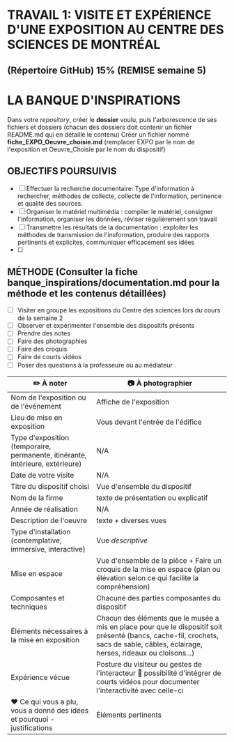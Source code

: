 # TRAVAIL 1: VISITE ET EXPÉRIENCE D'UNE EXPOSITION AU CENTRE DES SCIENCES DE MONTRÉAL

## (Répertoire GitHub) 15% (REMISE semaine 5)

# LA BANQUE D'INSPIRATIONS
 Dans votre *repository*, créer le **dossier** voulu, puis l'arborescence de ses fichiers et dossiers (chacun des dossiers doit contenir un fichier README.md qui en détaille le contenu)
 Créer un fichier nommé **fiche_EXPO_Oeuvre_choisie.md** (remplacer EXPO par le nom de l'exposition et Oeuvre_Choisie par le nom du dispositif)
 
## OBJECTIFS POURSUIVIS
- [ ] Effectuer la recherche documentaire: Type d'information à rechercher, méthodes de collecte, collecte de l'information, pertinence et qualité des sources.
- [ ] Organiser le matériel multimédia : compiler le matériel, consigner l'information, organiser les données, réviser régulièrement son travail
- [ ] Transmettre les résultats de la documentation : exploiter les méthodes de transmission de l'insformation, produire des rapports pertinents et explicites, communiquer efficacement ses idées
- [ ] 
## MÉTHODE (Consulter la fiche banque_inspirations/documentation.md pour la méthode et les contenus détaillées)
- [ ] Visiter en groupe les expositions du Centre des sciences  lors du cours de la semaine 2
- [ ] Observer et expérimenter l'ensemble des dispositifs présents
- [ ] Prendre des notes
- [ ] Faire des photographies
- [ ] Faire des croquis
- [ ] Faire de courts vidéos
- [ ] Poser des questions à la professeure ou au médiateur
      
|:pencil2: À noter  | :camera: À photographier | 
| ---     | ---             | 
| Nom de l'exposition ou de l'événement|Affiche de l'exposition|
| Lieu de mise en exposition    | Vous devant l'entrée de l'édifice| 
| Type d'exposition (temporaire, permanente, itinérante, intérieure, extérieure)    | N/A | 
| Date de votre visite    | N/A           | 
| Titre du dispositif choisi| Vue d'ensemble du dispositif  | 
| Nom de la firme    | texte de présentation ou explicatif       | 
| Année de réalisation     |   N/A        | 
| Description de l'oeuvre   | texte + diverses vues          | 
| Type d'installation (contemplative, immersive, interactive) | Vue *descriptive*             | 
| Mise en espace   | Vue d'ensemble de la pièce + Faire un croquis de la mise en espace (plan ou élévation selon ce qui facilite la compréhension)        | 
| Composantes et techniques     | Chacune des parties composantes du dispositif 
| Éléments nécessaires à la mise en exposition   | Chacun des éléments que le musée a mis en place pour que le dispositif soit présenté (bancs, cache-fil, crochets, sacs de sable, câbles, éclairage, herses, rideaux ou cloisons...)            | 
| Expérience vécue     | Posture du visiteur ou gestes de l'interacteur :movie_camera: possibilité d'intégrer de courts vidéos pour documenter l'interactivité avec celle-ci        | 
| :heart: Ce qui vous a plu, vous a donné des idées et pourquoi - justifications   | Éléments pertinents       | 
